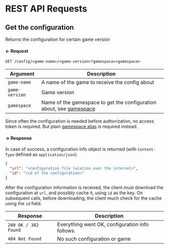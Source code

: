 
# REST API Requests

## Get the configuration

Returns the configuration for certain game version

#### ← Request

```rest
GET /config/<game-name>/<game-version>?gamespace=<gamespace>
```

| Argument         | Description                                                              |
|------------------|--------------------------------------------------------------------------|
| `game-name`      | A name of the game to receive the config about                           |
| `game-version`   | Game version                                                             |
| `gamespace`      | Name of the gamespace to get the configuration about, see <a href="https://github.com/anthill-platform/anthill-login#gamespace">gamespace</a> |

Since often the configuration is needed before authorization, no access token is required. 
But plain <a href="https://github.com/anthill-platform/anthill-login/blob/master/doc/API.md#authenticate">gamespace alias</a> is required instead.

#### → Response

In case of success, a configuration info object is returned 
(with `Content-Type` defined as `application/json`):
```json
{
  "url": "<configuration file location over the internet>", 
  "id": "<id of the configuration>"
}
```

After the configuration information is received, the client must download the configuration at `url`,
and possibly cache it, using `id` as the key. On subsequent calls, before downloading, the client much check for the
cache using the `id` field.

| Response             | Description                                          |
|----------------------|------------------------------------------------------|
| `200 OK / 302 Found` | Everything went OK, configuration info follows.           |
| `404 Not Found`      | No such configuration or game                        |
